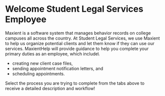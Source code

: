 # Welcome Student Legal Services Employee
Maxient is a software system that manages behavior records on college campuses all across the country. At Student Legal Services, we use Maxient to help us organize potential clients and let them know if they can use our services. MaxientHelp will provide guidance to help you complete your primary duties as an employee, which include\

- creating new client case files,
- sending appointment notification letters, and
- scheduling appointments.

Select the process you are trying to complete from the tabs above to receive a detailed description and workflow!

